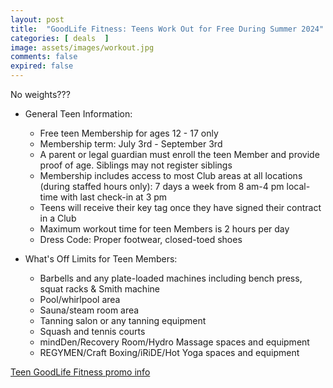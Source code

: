 ```yaml
---
layout: post
title:  "GoodLife Fitness: Teens Work Out for Free During Summer 2024"
categories: [ deals  ]
image: assets/images/workout.jpg
comments: false
expired: false
---
```


No weights???

- General Teen Information:
    - Free teen Membership for ages 12 - 17 only
    - Membership term: July 3rd - September 3rd
    - A parent or legal guardian must enroll the teen Member and provide proof of age. Siblings may not register siblings
    - Membership includes access to most Club areas at all locations (during staffed hours only): 7 days a week from 8 am-4 pm local-time with last check-in at 3 pm
    - Teens will receive their key tag once they have signed their contract in a Club
    - Maximum workout time for teen Members is 2 hours per day
    - Dress Code: Proper footwear, closed-toed shoes


- What's Off Limits for Teen Members:
    - Barbells and any plate-loaded machines including bench press, squat racks & Smith machine
    - Pool/whirlpool area
    - Sauna/steam room area
    - Tanning salon or any tanning equipment
    - Squash and tennis courts
    - mindDen/Recovery Room/Hydro Massage spaces and equipment
    - REGYMEN/Craft Boxing/iRiDE/Hot Yoga spaces and equipment

[Teen GoodLife Fitness promo info](https://www.teenfitness.ca/)

